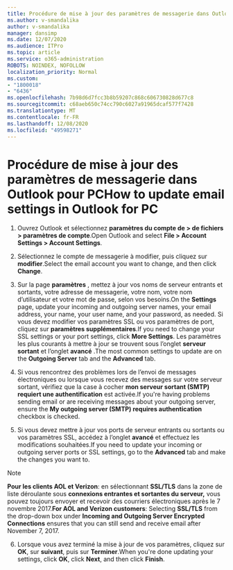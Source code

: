 ```yaml
---
title: Procédure de mise à jour des paramètres de messagerie dans Outlook pour PC
ms.author: v-smandalika
author: v-smandalika
manager: dansimp
ms.date: 12/07/2020
ms.audience: ITPro
ms.topic: article
ms.service: o365-administration
ROBOTS: NOINDEX, NOFOLLOW
localization_priority: Normal
ms.custom:
- "1800018"
- "6436"
ms.openlocfilehash: 7b98d6d7fcc3b8b59207c868c606730828d677c8
ms.sourcegitcommit: c68aeb650c74cc790c6027a91965dcaf577f7428
ms.translationtype: MT
ms.contentlocale: fr-FR
ms.lasthandoff: 12/08/2020
ms.locfileid: "49598271"
---
```

# <a name="how-to-update-email-settings-in-outlook-for-pc"></a><span data-ttu-id="086ff-102">Procédure de mise à jour des paramètres de messagerie dans Outlook pour PC</span><span class="sxs-lookup"><span data-stu-id="086ff-102">How to update email settings in Outlook for PC</span></span>

1. <span data-ttu-id="086ff-103">Ouvrez Outlook et sélectionnez **paramètres du compte de > de fichiers > paramètres de compte**.</span><span class="sxs-lookup"><span data-stu-id="086ff-103">Open Outlook and select **File > Account Settings > Account Settings**.</span></span>

2. <span data-ttu-id="086ff-104">Sélectionnez le compte de messagerie à modifier, puis cliquez sur **modifier**.</span><span class="sxs-lookup"><span data-stu-id="086ff-104">Select the email account you want to change, and then click **Change**.</span></span> 

3. <span data-ttu-id="086ff-105">Sur la page **paramètres** , mettez à jour vos noms de serveur entrants et sortants, votre adresse de messagerie, votre nom, votre nom d’utilisateur et votre mot de passe, selon vos besoins.</span><span class="sxs-lookup"><span data-stu-id="086ff-105">On the **Settings** page, update your incoming and outgoing server names, your email address, your name, your user name, and your password, as needed.</span></span> <span data-ttu-id="086ff-106">Si vous devez modifier vos paramètres SSL ou vos paramètres de port, cliquez sur **paramètres supplémentaires**.</span><span class="sxs-lookup"><span data-stu-id="086ff-106">If you need to change your SSL settings or your port settings, click **More Settings**.</span></span> <span data-ttu-id="086ff-107">Les paramètres les plus courants à mettre à jour se trouvent sous l’onglet **serveur sortant** et l’onglet **avancé** .</span><span class="sxs-lookup"><span data-stu-id="086ff-107">The most common settings to update are on the **Outgoing Server** tab and the **Advanced** tab.</span></span>

4. <span data-ttu-id="086ff-108">Si vous rencontrez des problèmes lors de l’envoi de messages électroniques ou lorsque vous recevez des messages sur votre serveur sortant, vérifiez que la case à cocher **mon serveur sortant (SMTP) requiert une authentification** est activée.</span><span class="sxs-lookup"><span data-stu-id="086ff-108">If you're having problems sending email or are receiving messages about your outgoing server, ensure the **My outgoing server (SMTP) requires authentication** checkbox is checked.</span></span>

5. <span data-ttu-id="086ff-109">Si vous devez mettre à jour vos ports de serveur entrants ou sortants ou vos paramètres SSL, accédez à l’onglet **avancé** et effectuez les modifications souhaitées.</span><span class="sxs-lookup"><span data-stu-id="086ff-109">If you need to update your incoming or outgoing server ports or SSL settings, go to the **Advanced** tab and make the changes you want to.</span></span>

> [!NOTE]
> <span data-ttu-id="086ff-110">**Pour les clients AOL et Verizon**: en sélectionnant **SSL/TLS** dans la zone de liste déroulante sous **connexions entrantes et sortantes du serveur,** vous pouvez toujours envoyer et recevoir des courriers électroniques après le 7 novembre 2017.</span><span class="sxs-lookup"><span data-stu-id="086ff-110">**For AOL and Verizon customers**: Selecting **SSL/TLS** from the drop-down box under **Incoming and Outgoing Server Encrypted Connections** ensures that you can still send and receive email after November 7, 2017.</span></span>

6. <span data-ttu-id="086ff-111">Lorsque vous avez terminé la mise à jour de vos paramètres, cliquez sur **OK**, sur **suivant**, puis sur **Terminer**.</span><span class="sxs-lookup"><span data-stu-id="086ff-111">When you're done updating your settings, click **OK**, click **Next**, and then click **Finish**.</span></span>


